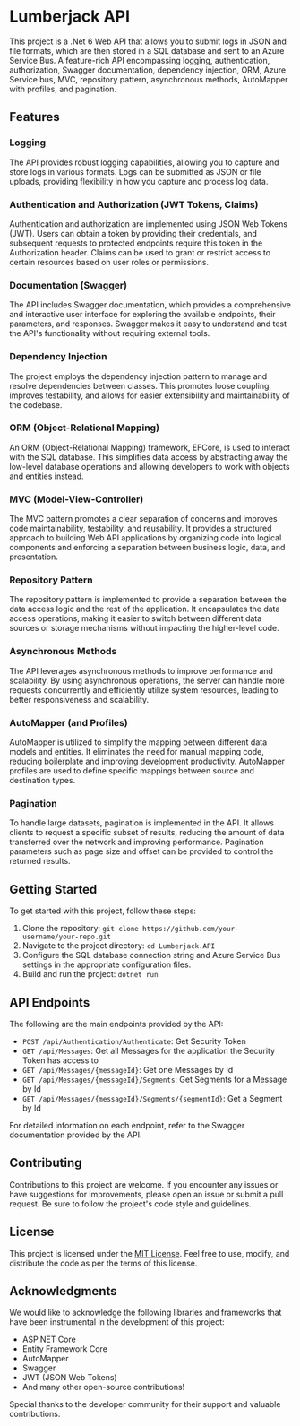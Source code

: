 # Lumberjack API

This project is a .Net 6 Web API that allows you to submit logs in JSON and file formats, which are then stored in a SQL database and sent to an Azure Service Bus. A feature-rich API encompassing logging, authentication, authorization, Swagger documentation, dependency injection, ORM, Azure Service bus, MVC, repository pattern, asynchronous methods, AutoMapper with profiles, and pagination.

## Features

### Logging

The API provides robust logging capabilities, allowing you to capture and store logs in various formats. Logs can be submitted as JSON or file uploads, providing flexibility in how you capture and process log data.

### Authentication and Authorization (JWT Tokens, Claims)

Authentication and authorization are implemented using JSON Web Tokens (JWT). Users can obtain a token by providing their credentials, and subsequent requests to protected endpoints require this token in the Authorization header. Claims can be used to grant or restrict access to certain resources based on user roles or permissions.

### Documentation (Swagger)

The API includes Swagger documentation, which provides a comprehensive and interactive user interface for exploring the available endpoints, their parameters, and responses. Swagger makes it easy to understand and test the API's functionality without requiring external tools.

### Dependency Injection

The project employs the dependency injection pattern to manage and resolve dependencies between classes. This promotes loose coupling, improves testability, and allows for easier extensibility and maintainability of the codebase.

### ORM (Object-Relational Mapping)

An ORM (Object-Relational Mapping) framework, EFCore, is used to interact with the SQL database. This simplifies data access by abstracting away the low-level database operations and allowing developers to work with objects and entities instead.

### MVC (Model-View-Controller)

The MVC pattern promotes a clear separation of concerns and improves code maintainability, testability, and reusability. It provides a structured approach to building Web API applications by organizing code into logical components and enforcing a separation between business logic, data, and presentation.

### Repository Pattern

The repository pattern is implemented to provide a separation between the data access logic and the rest of the application. It encapsulates the data access operations, making it easier to switch between different data sources or storage mechanisms without impacting the higher-level code.

### Asynchronous Methods

The API leverages asynchronous methods to improve performance and scalability. By using asynchronous operations, the server can handle more requests concurrently and efficiently utilize system resources, leading to better responsiveness and scalability.

### AutoMapper (and Profiles)

AutoMapper is utilized to simplify the mapping between different data models and entities. It eliminates the need for manual mapping code, reducing boilerplate and improving development productivity. AutoMapper profiles are used to define specific mappings between source and destination types.

### Pagination

To handle large datasets, pagination is implemented in the API. It allows clients to request a specific subset of results, reducing the amount of data transferred over the network and improving performance. Pagination parameters such as page size and offset can be provided to control the returned results.


## Getting Started

To get started with this project, follow these steps:

1. Clone the repository: `git clone https://github.com/your-username/your-repo.git`
2. Navigate to the project directory: `cd Lumberjack.API`
3. Configure the SQL database connection string and Azure Service Bus settings in the appropriate configuration files.
4. Build and run the project: `dotnet run`


## API Endpoints

The following are the main endpoints provided by the API:

- `POST ​/api​/Authentication​/Authenticate`: Get Security Token
- `GET ​/api​/Messages`: Get all Messages for the application the Security Token has access to
- `GET ​/api​/Messages​/{messageId}`: Get one Messages by Id
- `GET ​/api​/Messages​/{messageId}​/Segments`: Get Segments for a Message by Id
- `GET ​/api​/Messages​/{messageId}​/Segments​/{segmentId}`: Get a Segment by Id

For detailed information on each endpoint, refer to the Swagger documentation provided by the API.


## Contributing

Contributions to this project are welcome. If you encounter any issues or have suggestions for improvements, please open an issue or submit a pull request. Be sure to follow the project's code style and guidelines.


## License

This project is licensed under the [MIT License](LICENSE). Feel free to use, modify, and distribute the code as per the terms of this license.


## Acknowledgments

We would like to acknowledge the following libraries and frameworks that have been instrumental in the development of this project:

- ASP.NET Core
- Entity Framework Core
- AutoMapper
- Swagger
- JWT (JSON Web Tokens)
- And many other open-source contributions!

Special thanks to the developer community for their support and valuable contributions.


